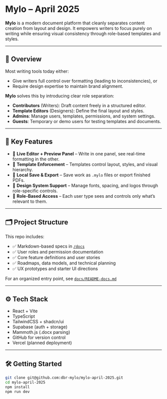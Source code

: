 # Mylo – April 2025

**Mylo** is a modern document platform that cleanly separates content creation from layout and design. It empowers writers to focus purely on writing while ensuring visual consistency through role-based templates and styles.

---

## 🚀 Overview

Most writing tools today either:

- Give writers full control over formatting (leading to inconsistencies), or
- Require design expertise to maintain brand alignment.

**Mylo** solves this by introducing clear role separation:

- **Contributors** (Writers): Draft content freely in a structured editor.
- **Template Editors** (Designers): Define the final layout and styles.
- **Admins**: Manage users, templates, permissions, and system settings.
- **Guests**: Temporary or demo users for testing templates and documents.

---

## 🧩 Key Features

- 🔄 **Live Editor + Preview Panel** – Write in one panel, see real-time formatting in the other.
- 🧠 **Template Enforcement** – Templates control layout, styles, and visual hierarchy.
- 💾 **Local Save & Export** – Save work as `.mylo` files or export finished PDFs.
- 🎨 **Design System Support** – Manage fonts, spacing, and logos through role-specific controls.
- 🔐 **Role-Based Access** – Each user type sees and controls only what’s relevant to them.

---

## 🗂️ Project Structure

This repo includes:

- ✅ Markdown-based specs in [`/docs`](./docs/)
- ✅ User roles and permission documentation
- ✅ Core feature definitions and user stories
- ✅ Roadmaps, data models, and technical planning
- ✅ UX prototypes and starter UI directions

For an organized entry point, see [`docs/README-docs.md`](./docs/README-docs.md)

---

## ⚙️ Tech Stack

- React + Vite
- TypeScript
- TailwindCSS + shadcn/ui
- Supabase (auth + storage)
- Mammoth.js (.docx parsing)
- GitHub for version control
- Vercel (planned deployment)

---

## 🛠 Getting Started

```bash
git clone git@github.com:dbr-mylo/mylo-april-2025.git
cd mylo-april-2025
npm install
npm run dev
